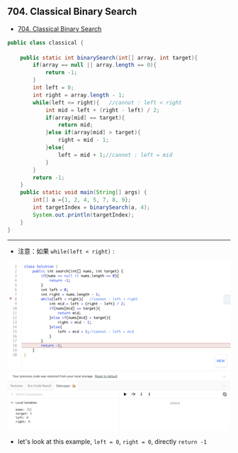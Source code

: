 ## 704. Classical Binary Search

- [704. Classical Binary Search](https://novemberfall.github.io/LeetCode-NoteBook/#/Array/classicalBinarySearch)

```java
public class classical {
    
    public static int binarySearch(int[] array, int target){
        if(array == null || array.length == 0){
            return -1;
        }
        int left = 0;
        int right = array.length - 1;
        while(left <= right){   //cannot : left < right
            int mid = left + (right - left) / 2;
            if(array[mid] == target){
                return mid;
            }else if(array[mid] > target){
                right = mid - 1;
            }else{
                left = mid + 1;//cannot : left = mid
            }
        }
        return -1;
    }
    public static void main(String[] args) {
        int[] a ={1, 2, 4, 5, 7, 8, 9};
        int targetIndex = binarySearch(a, 4);
        System.out.println(targetIndex);
    }
}
```

---

- 注意：如果 `while(left < right)` :

![](img/2023-04-08-11-59-07.png)

- let's look at this example, `left = 0`, `right = 0`, directly `return -1`

